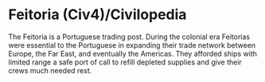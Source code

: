 # Feitoria (Civ4)/Civilopedia

The Feitoria is a Portuguese trading post. During the colonial era Feitorias were essential to the Portuguese in expanding their trade network between Europe, the Far East, and eventually the Americas. They afforded ships with limited range a safe port of call to refill depleted supplies and give their crews much needed rest.